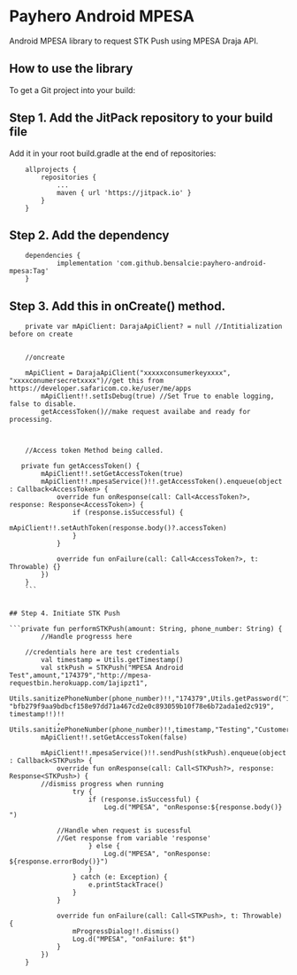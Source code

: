 # Payhero Android MPESA
Android MPESA library to request STK Push using MPESA Draja API.
## How to use the library
To get a Git project into your build:

## Step 1. Add the JitPack repository to your build file

Add it in your root build.gradle at the end of repositories:
```
	allprojects {
		repositories {
			...
			maven { url 'https://jitpack.io' }
		}
	}
  ```
## Step 2. Add the dependency
```
	dependencies {
	        implementation 'com.github.bensalcie:payhero-android-mpesa:Tag'
	}
```

## Step 3. Add this in onCreate() method.
```
    private var mApiClient: DarajaApiClient? = null //Intitialization before on create
  
    
    //oncreate
    
    mApiClient = DarajaApiClient("xxxxxconsumerkeyxxxx", "xxxxconumersecretxxxx")//get this from https://developer.safaricom.co.ke/user/me/apps
        mApiClient!!.setIsDebug(true) //Set True to enable logging, false to disable.
        getAccessToken()//make request availabe and ready for processing.
	
	
	
	//Access token Method being called.
	
   private fun getAccessToken() {
        mApiClient!!.setGetAccessToken(true)
        mApiClient!!.mpesaService()!!.getAccessToken().enqueue(object : Callback<AccessToken> {
            override fun onResponse(call: Call<AccessToken?>, response: Response<AccessToken>) {
                if (response.isSuccessful) {
                    mApiClient!!.setAuthToken(response.body()?.accessToken)
                }
            }

            override fun onFailure(call: Call<AccessToken?>, t: Throwable) {}
        })
    }
    ```
    
    
## Step 4. Initiate STK Push

```private fun performSTKPush(amount: String, phone_number: String) {
        //Handle progresss here
	
	//credentials here are test credentials
        val timestamp = Utils.getTimestamp()
        val stkPush = STKPush("MPESA Android Test",amount,"174379","http://mpesa-requestbin.herokuapp.com/1ajipzt1",
            Utils.sanitizePhoneNumber(phone_number)!!,"174379",Utils.getPassword("174379", "bfb279f9aa9bdbcf158e97dd71a467cd2e0c893059b10f78e6b72ada1ed2c919", timestamp!!)!!
            , Utils.sanitizePhoneNumber(phone_number)!!,timestamp,"Testing","CustomerPayBillOnline")
        mApiClient!!.setGetAccessToken(false)

        mApiClient!!.mpesaService()!!.sendPush(stkPush).enqueue(object : Callback<STKPush> {
            override fun onResponse(call: Call<STKPush?>, response: Response<STKPush>) {
	    //dismiss progress when running
                try {
                    if (response.isSuccessful) {
                        Log.d("MPESA", "onResponse:${response.body()} ")
			
			//Handle when request is sucessful
			//Get response from variable 'response'
                    } else {
                        Log.d("MPESA", "onResponse: ${response.errorBody()}")
                    }
                } catch (e: Exception) {
                    e.printStackTrace()
                }
            }

            override fun onFailure(call: Call<STKPush>, t: Throwable) {
                mProgressDialog!!.dismiss()
                Log.d("MPESA", "onFailure: $t")
            }
        })
    }
```
